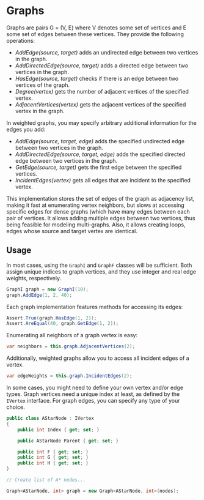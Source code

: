 Graphs
======

Graphs are pairs G = (V, E) where V denotes some set of vertices and E some set
of edges between these vertices. They provide the following operations:

* _AddEdge(source, target)_ adds an undirected edge between two vertices in the
graph.
* _AddDirectedEdge(source, target)_ adds a directed edge between two vertices in
the graph.
* _HasEdge(source, target)_ checks if there is an edge between two vertices of
the graph.
* _Degree(vertex)_ gets the number of adjacent vertices of the specified vertex.
* _AdjacentVertices(vertex)_ gets the adjacent vertices of the specified vertex
in the graph.

In weighted graphs, you may specify arbitrary additional information for the
edges you add:

* _AddEdge(source, target, edge)_ adds the specified undirected edge between
two vertices in the graph.
* _AddDirectedEdge(source, target, edge)_ adds the specified directed edge
between two vertices in the graph.
* _GetEdge(source, target)_ gets the first edge between the specified
vertices.
* _IncidentEdges(vertex)_ gets all edges that are incident to the specified
vertex.

This implementation stores the set of edges of the graph as adjacency list,
making it fast at enumerating vertex neighbors, but slows at accessing
specific edges for dense graphs (which have many edges between each pair
of vertices. It allows adding multiple edges between two vertices,
thus being feasible for modeling multi-graphs. Also, it allows creating
loops, edges whose source and target vertex are identical.

Usage
-----

In most cases, using the `GraphI` and `GraphF` classes will be sufficient.
Both assign unique indices to graph vertices, and they use integer and
real edge weights, respectively.

```csharp
GraphI graph = new GraphI(10);
graph.AddEdge(1, 2, 40);
```

Each graph implementation features methods for accessing its edges:

```csharp
Assert.True(graph.HasEdge(1, 2));
Assert.AreEqual(40, graph.GetEdge(1, 2));
```

Enumerating all neighbors of a graph vertex is easy:

```csharp
var neighbors = this.graph.AdjacentVertices(2);
```

Additionally, weighted graphs allow you to access all incident edges of a
vertex.

```csharp
var edgeWeights = this.graph.IncidentEdges(2);
```

In some cases, you might need to define your own vertex and/or edge types.
Graph vertices need a unique index at least, as defined by the `IVertex`
interface. For graph edges, you can specify any type of your choice.

```csharp
public class AStarNode : IVertex
{
    public int Index { get; set; }

    public AStarNode Parent { get; set; }

    public int F { get; set; }
    public int G { get; set; }
    public int H { get; set; }
}

// Create list of A* nodes...

Graph<AStarNode, int> graph = new Graph<AStarNode, int>(nodes);
```
